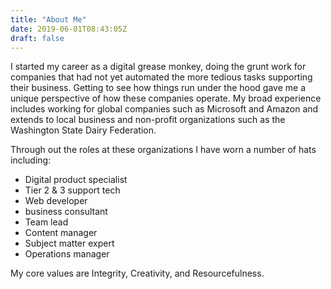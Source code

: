 ```yaml
---
title: "About Me"
date: 2019-06-01T08:43:05Z
draft: false
---
```


I started my career as a digital grease monkey, doing the grunt work for companies that had not yet automated the more tedious tasks supporting their business. Getting to see how things run under the hood gave me a unique perspective of how these companies operate. My broad experience includes working for global companies such as Microsoft and Amazon and extends to local business and non-profit organizations such as the Washington State Dairy Federation.

Through out the roles at these organizations I have worn a number of hats including:

*  Digital product specialist
*  Tier 2 & 3 support tech
*  Web developer
*  business consultant
*  Team lead
*  Content manager
*  Subject matter expert
*  Operations manager

My core values are Integrity, Creativity, and Resourcefulness.
